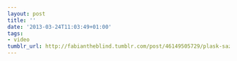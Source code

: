 ```yaml
---
layout: post
title: ''
date: '2013-03-24T11:03:49+01:00'
tags:
- video
tumblr_url: http://fabiantheblind.tumblr.com/post/46149505729/plask-saz-made-with-plask-www-plask-org
---
```

